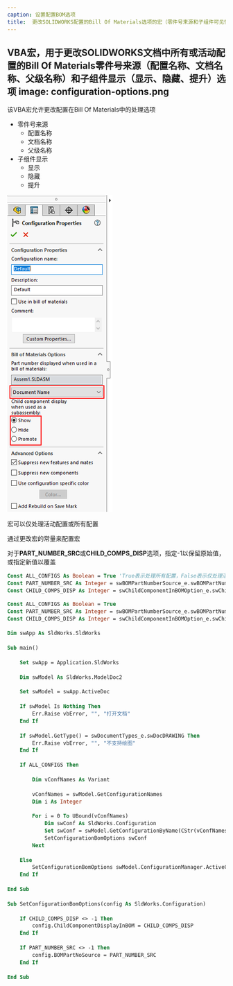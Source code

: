 ```yaml
---
caption: 设置配置BOM选项
title:  更改SOLIDWORKS配置的Bill Of Materials选项的宏（零件号来源和子组件可见性）
---
```

 VBA宏，用于更改SOLIDWORKS文档中所有或活动配置的Bill Of Materials零件号来源（配置名称、文档名称、父级名称）和子组件显示（显示、隐藏、提升）选项
image: configuration-options.png
---
该VBA宏允许更改配置在Bill Of Materials中的处理选项

* 零件号来源
    * 配置名称
    * 文档名称
    * 父级名称
* 子组件显示
    * 显示
    * 隐藏
    * 提升

![配置选项属性管理器页面](configuration-options.png)

宏可以仅处理活动配置或所有配置

通过更改宏的常量来配置宏

对于**PART_NUMBER_SRC**或**CHILD_COMPS_DISP**选项，指定-1以保留原始值，或指定新值以覆盖

~~~ vb
Const ALL_CONFIGS As Boolean = True 'True表示处理所有配置，False表示仅处理活动配置
Const PART_NUMBER_SRC As Integer = swBOMPartNumberSource_e.swBOMPartNumber_ConfigurationName '零件号来源：-1保持不变，或swBOMPartNumberSource_e.swBOMPartNumber_ConfigurationName、swBOMPartNumberSource_e.swBOMPartNumber_DocumentName或swBOMPartNumberSource_e.swBOMPartNumber_ParentName
Const CHILD_COMPS_DISP As Integer = swChildComponentInBOMOption_e.swChildComponent_Promote 'BOM中组件的显示：-1保持不变，或swChildComponentInBOMOption_e.swChildComponent_Show、swChildComponentInBOMOption_e.swChildComponent_Hide或swChildComponentInBOMOption_e.swChildComponent_Promote
~~~

~~~ vb
Const ALL_CONFIGS As Boolean = True
Const PART_NUMBER_SRC As Integer = swBOMPartNumberSource_e.swBOMPartNumber_ConfigurationName
Const CHILD_COMPS_DISP As Integer = swChildComponentInBOMOption_e.swChildComponent_Promote

Dim swApp As SldWorks.SldWorks

Sub main()

    Set swApp = Application.SldWorks
    
    Dim swModel As SldWorks.ModelDoc2
    
    Set swModel = swApp.ActiveDoc
    
    If swModel Is Nothing Then
        Err.Raise vbError, "", "打开文档"
    End If
    
    If swModel.GetType() = swDocumentTypes_e.swDocDRAWING Then
        Err.Raise vbError, "", "不支持绘图"
    End If
    
    If ALL_CONFIGS Then
        
        Dim vConfNames As Variant
        
        vConfNames = swModel.GetConfigurationNames
        Dim i As Integer
        
        For i = 0 To UBound(vConfNames)
            Dim swConf As SldWorks.Configuration
            Set swConf = swModel.GetConfigurationByName(CStr(vConfNames(i)))
            SetConfigurationBomOptions swConf
        Next
        
    Else
        SetConfigurationBomOptions swModel.ConfigurationManager.ActiveConfiguration
    End If
    
End Sub

Sub SetConfigurationBomOptions(config As SldWorks.Configuration)
    
    If CHILD_COMPS_DISP <> -1 Then
        config.ChildComponentDisplayInBOM = CHILD_COMPS_DISP
    End If
    
    If PART_NUMBER_SRC <> -1 Then
        config.BOMPartNoSource = PART_NUMBER_SRC
    End If
    
End Sub
~~~